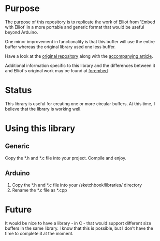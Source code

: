 # Purpose #

The purpose of this repository is to replicate the work of Elliot
from 'Embed with Elliot' in a more portable and generic format that
would be useful beyond Arduino.

One minor improvement in functionality is that this buffer will
use the entire buffer whereas the original library used one less
buffer.

Have a look at the
[original repository](https://github.com/hexagon5un/embed_with_elliot-circular_buffer)
along with the [accompanying article](https://hackaday.com/2015/10/29/embed-with-elliot-going-round-with-circular-buffers/).

Additional information specific to this library and the differences
between it and Elliot's original work may be found at [forembed](http://www.forembed.com/circular-buffers)

# Status #

This library is useful for creating one or more circular buffers.
At this time, I believe that the library is working well.

# Using this library #

## Generic ##

Copy the *.h and *.c file into your project.  Compile and enjoy.

## Arduino ##

1. Copy the *.h and *.c file into your /sketchbook/libraries/ directory
2. Rename the *.c file as *.cpp

# Future #

It would be nice to have a library - in C - that would support
different size buffers in the same library.  I know that this is
possible, but I don't have the time to complete it at the moment.
